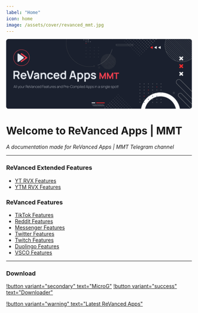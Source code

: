 ```yaml
---
label: "Home"
icon: home
image: /assets/cover/revanced_mmt.jpg
---
```

![](/assets/cover/home-cover.png)

# Welcome to ReVanced Apps | MMT

<i>A documentation made for ReVanced Apps | MMT Telegram channel</i>

---

### ReVanced Extended Features
- [YT RVX Features](RVX-Features/YT-RVX-features/YT-RVX-Features.md)
- [YTM RVX Features](RVX-Features/YTM-RVX-features/YTM-RVX-Features.md)

### ReVanced Features
- [TikTok Features](RV-Features/tiktok.md)
- [Reddit Features](RV-Features/reddit.md)
- [Messenger Features](RV-Features/messenger.md)
- [Twitter Features](RV-Features/twitter.md)
- [Twitch Features](RV-Features/twitch.md)
- [Duolingo Features](RV-Features/duolingo.md)
- [VSCO Features](RV-Features/vsco.md)

---

### Download

[!button variant="secondary" text="MicroG"](Download/microg.md) [!button variant="success" text="Downloader"](Download/External-Downloader.md)

[!button variant="warning" text="Latest ReVanced Apps"](Download/download.md)
